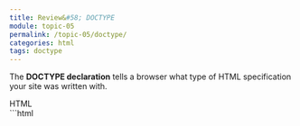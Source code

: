 ```yaml
---
title: Review&#58; DOCTYPE
module: topic-05
permalink: /topic-05/doctype/
categories: html
tags: doctype
---
```


<div class="divider-heading"></div>

The <b>DOCTYPE declaration</b> tells a browser what type of HTML specification your site was written with.


<div class="code-heading">
  <span class="html">HTML</span>
</div>
```html
<!DOCTYPE html>

```
